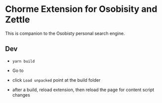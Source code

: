 # Chorme Extension for Osobisity and Zettle

This is companion to the Osobisty personal search engine.

## Dev

- `yarn build`
- Go to [](chrome://extensions/)
- click `Load unpacked` point at the build folder

- after a build, reload extension, then reload the page for content script changes
